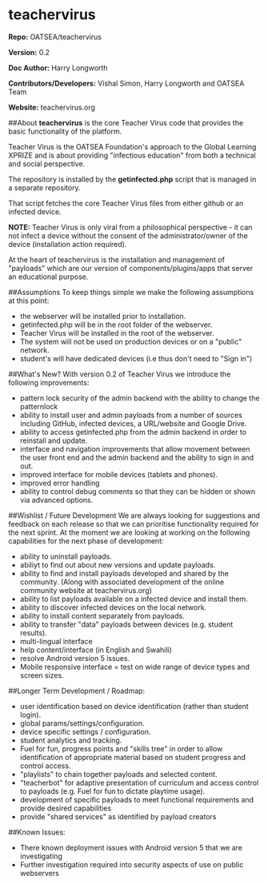 # teachervirus

**Repo:** OATSEA/teachervirus

**Version:** 0.2

**Doc Author:** Harry Longworth

**Contributors/Developers:** Vishal Simon, Harry Longworth and OATSEA Team

**Website:** teachervirus.org

##About
**teachervirus** is the core Teacher Virus code that provides the basic functionality of the platform. 

Teacher Virus is the OATSEA Foundation's approach to the Global Learning XPRIZE and is about providing "infectious education" from both a technical and social perspective.

The repository is installed by the **getinfected.php** script that is managed in a separate repository.

That script fetches the core Teacher Virus files from either github or an infected device.  

**NOTE:** Teacher Virus is only viral from a philosophical perspective - it can not infect a device without the consent of the administrator/owner of the device (installation action required).

At the heart of teachervirus is the installation and management of "payloads" which are our version of components/plugins/apps that server an educational purpose.

##Assumptions
To keep things simple we make the following assumptions at this point:
* the webserver will be installed prior to installation.
* getinfected.php will be in the root folder of the webserver.
* Teacher Virus will be installed in the root of the webserver.
* The system will not be used on production devices or on a "public" network.
* student's will have dedicated devices (i.e thus don't need to "Sign in")

##What's New? 
With version 0.2 of Teacher Virus we introduce the following improvements:
* pattern lock security of the admin backend with the ability to change the patternlock
* ability to install user and admin payloads from a number of sources including GitHub, infected devices, a URL/website and Google Drive.
* ability to access getinfected.php from the admin backend in order to reinstall and update.
* interface and navigation improvements that allow movement between the user front end and the admin backend and the ability to sign in and out.
* improved interface for mobile devices (tablets and phones).
* improved error handling
* ability to control debug comments so that they can be hidden or shown via advanced options.

##Wishlist / Future Development
We are always looking for suggestions and feedback on each release so that we can prioritise functionality required for the next sprint.  At the moment we are looking at working on the following capabilities for the next phase of development:

* ability to uninstall payloads.
* abiliyt to find out about new versions and update payloads.
* ability to find and install payloads developed and shared by the community. (Along with associated development of the online community website at teachervirus.org)
* ability to list payloads available on a infected device and install them.
* ability to discover infected devices on the local network.
* ability to install content separately from payloads.
* ability to transfer "data" payloads between devices (e.g. student results).
* multi-lingual interface
* help content/interface (in English and Swahili)
* resolve Android version 5 issues.
* Mobile responsive interface = test on wide range of device types and screen sizes.

##Longer Term Development / Roadmap:
* user identification based on device identification (rather than student login).
* global params/settings/configuration.
* device specific settings / configuration.
* student analytics and tracking.
* Fuel for fun, progress points and "skills tree" in order to allow identification of appropriate material based on student progress and control access.
* "playlists" to chain together payloads and selected content.
* "teacherbot" for adaptive presentation of curriculum and access control to payloads (e.g. Fuel for fun to dictate playtime usage).
* development of specific payloads to meet functional requirements and provide desired capabilities
* provide "shared services" as identified by payload creators

##Known Issues:
* There known deployment issues with Android version 5 that we are investigating
* Further investigation required into security aspects of use on public webservers



